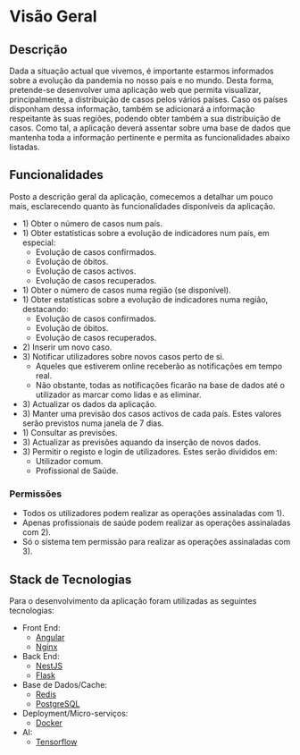 # Visão Geral

## Descrição

Dada a situação actual que vivemos, é importante estarmos informados sobre a evolução da pandemia no nosso país e no mundo. Desta forma, pretende-se desenvolver uma aplicação web que permita visualizar, principalmente, a distribuição de casos pelos vários países. Caso os países disponham dessa informação, também se adicionará a informação respeitante às suas regiões, podendo obter também a sua distribuição de casos. Como tal, a aplicação deverá assentar sobre uma base de dados que mantenha toda a informação pertinente e permita as funcionalidades abaixo listadas. 

## Funcionalidades

Posto a descrição geral da aplicação, comecemos a detalhar um pouco mais, esclarecendo quanto às funcionalidades disponíveis da aplicação.

* 1\) Obter o número de casos num país.
* 1\) Obter estatísticas sobre a evolução de indicadores num país, em especial:
  * Evolução de casos confirmados.
  * Evolução de óbitos.
  * Evolução de casos activos.
  * Evolução de casos recuperados.
* 1\) Obter o número de casos numa região \(se disponível\).
* 1\) Obter estatísticas sobre a evolução de indicadores numa região, destacando:
  * Evolução de casos confirmados.
  * Evolução de óbitos.
  * Evolução de casos recuperados.
* 2\) Inserir um novo caso.
* 3\) Notificar utilizadores sobre novos casos perto de si.
  * Aqueles que estiverem online receberão as notificações em tempo real.
  * Não obstante, todas as notificações ficarão na base de dados até o utilizador as marcar como lidas e as eliminar.
* 3\) Actualizar os dados da aplicação.
* 3\) Manter uma previsão dos casos activos de cada país. Estes valores serão previstos numa janela de 7 dias.
* 1\) Consultar as previsões.
* 3\) Actualizar as previsões aquando da inserção de novos dados.
* 3\) Permitir o registo e login de utilizadores. Estes serão divididos em:
  * Utilizador comum.
  * Profissional de Saúde.

### Permissões

* Todos os utilizadores podem realizar as operações assinaladas com 1\).
* Apenas profissionais de saúde podem realizar as operações assinaladas com 2\).
* Só o sistema tem permissão para realizar as operações assinaladas com 3\).

## Stack de Tecnologias

Para o desenvolvimento da aplicação foram utilizadas as seguintes tecnologias:

* Front End:
  * [Angular](https://angular.io/)
  * [Nginx](https://www.nginx.com/)
* Back End:
  * [NestJS](https://nestjs.com/)
  * [Flask](https://flask.palletsprojects.com/en/1.1.x/)
* Base de Dados/Cache:
  * [Redis](https://redis.io/)
  * [PostgreSQL](https://www.postgresql.org/)
* Deployment/Micro-serviços:
  * [Docker](https://www.docker.com/)
* AI:
  * [Tensorflow](https://www.tensorflow.org/)





